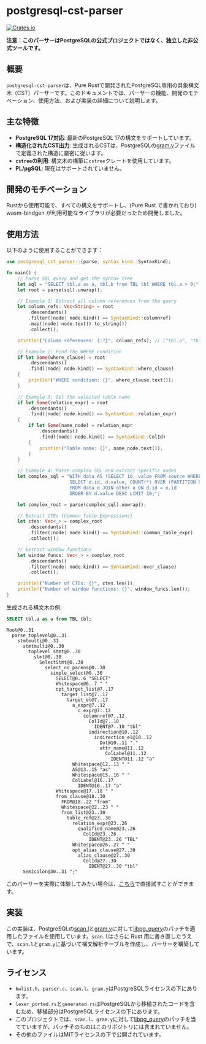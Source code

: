 # postgresql-cst-parser

[![Crates.io](https://img.shields.io/crates/v/postgresql-cst-parser.svg)](https://crates.io/crates/postgresql-cst-parser)

**注意：このパーサーはPostgreSQLの公式プロジェクトではなく、独立した非公式ツールです。**

## 概要

`postgresql-cst-parser`は、Pure Rustで開発されたPostgreSQL専用の具象構文木（CST）パーサーです。このドキュメントでは、パーサーの機能、開発のモチベーション、使用方法、および実装の詳細について説明します。

## 主な特徴

- **PostgreSQL 17対応**: 最新のPostgreSQL 17の構文をサポートしています。
- **構造化されたCST出力**: 生成されるCSTは、PostgreSQLの[gram.y](https://github.com/postgres/postgres/blob/REL_17_0/src/backend/parser/gram.y)ファイルで定義された構造に厳密に従います。
- **`cstree`の利用**: 構文木の構築に`cstree`クレートを使用しています。
- **PL/pgSQL**: 現在はサポートされていません。

## 開発のモチベーション

Rustから使用可能で、すべての構文をサポートし、(Pure Rust で書かれており) wasm-bindgen が利用可能なライブラリが必要だったため開発しました。  

## 使用方法

以下のように使用することができます：

```rust
use postgresql_cst_parser::{parse, syntax_kind::SyntaxKind};

fn main() {
    // Parse SQL query and get the syntax tree
    let sql = "SELECT tbl.a as a, tbl.b from TBL tbl WHERE tbl.a > 0;";
    let root = parse(sql).unwrap();

    // Example 1: Extract all column references from the query
    let column_refs: Vec<String> = root
        .descendants()
        .filter(|node| node.kind() == SyntaxKind::columnref)
        .map(|node| node.text().to_string())
        .collect();

    println!("Column references: {:?}", column_refs); // ["tbl.a", "tbl.b", "tbl.a"]

    // Example 2: Find the WHERE condition
    if let Some(where_clause) = root
        .descendants()
        .find(|node| node.kind() == SyntaxKind::where_clause)
    {
        println!("WHERE condition: {}", where_clause.text());
    }

    // Example 3: Get the selected table name
    if let Some(relation_expr) = root
        .descendants()
        .find(|node| node.kind() == SyntaxKind::relation_expr)
    {
        if let Some(name_node) = relation_expr
            .descendants()
            .find(|node| node.kind() == SyntaxKind::ColId)
        {
            println!("Table name: {}", name_node.text());
        }
    }

    // Example 4: Parse complex SQL and extract specific nodes
    let complex_sql = "WITH data AS (SELECT id, value FROM source WHERE value > 10) 
                       SELECT d.id, d.value, COUNT(*) OVER (PARTITION BY d.id) 
                       FROM data d JOIN other o ON d.id = o.id 
                       ORDER BY d.value DESC LIMIT 10;";

    let complex_root = parse(complex_sql).unwrap();

    // Extract CTEs (Common Table Expressions)
    let ctes: Vec<_> = complex_root
        .descendants()
        .filter(|node| node.kind() == SyntaxKind::common_table_expr)
        .collect();

    // Extract window functions
    let window_funcs: Vec<_> = complex_root
        .descendants()
        .filter(|node| node.kind() == SyntaxKind::over_clause)
        .collect();

    println!("Number of CTEs: {}", ctes.len());
    println!("Number of window functions: {}", window_funcs.len());
}
```

生成される構文木の例:

```sql
SELECT tbl.a as a from TBL tbl;
```

```
Root@0..31
  parse_toplevel@0..31
    stmtmulti@0..31
      stmtmulti@0..30
        toplevel_stmt@0..30
          stmt@0..30
            SelectStmt@0..30
              select_no_parens@0..30
                simple_select@0..30
                  SELECT@0..6 "SELECT"
                  Whitespace@6..7 " "
                  opt_target_list@7..17
                    target_list@7..17
                      target_el@7..17
                        a_expr@7..12
                          c_expr@7..12
                            columnref@7..12
                              ColId@7..10
                                IDENT@7..10 "tbl"
                              indirection@10..12
                                indirection_el@10..12
                                  Dot@10..11 "."
                                  attr_name@11..12
                                    ColLabel@11..12
                                      IDENT@11..12 "a"
                        Whitespace@12..13 " "
                        AS@13..15 "as"
                        Whitespace@15..16 " "
                        ColLabel@16..17
                          IDENT@16..17 "a"
                  Whitespace@17..18 " "
                  from_clause@18..30
                    FROM@18..22 "from"
                    Whitespace@22..23 " "
                    from_list@23..30
                      table_ref@23..30
                        relation_expr@23..26
                          qualified_name@23..26
                            ColId@23..26
                              IDENT@23..26 "TBL"
                        Whitespace@26..27 " "
                        opt_alias_clause@27..30
                          alias_clause@27..30
                            ColId@27..30
                              IDENT@27..30 "tbl"
      Semicolon@30..31 ";"
```

このパーサーを実際に体験してみたい場合は、[こちら](https://tanzaku.github.io/postgresql-cst-parser/)で直接試すことができます。

## 実装

この実装は、PostgreSQLの[scan.l](https://github.com/postgres/postgres/blob/REL_17_0/src/backend/parser/scan.l)と[gram.y](https://github.com/postgres/postgres/blob/REL_17_0/src/backend/parser/gram.y)に対して[libpg_query](https://github.com/pganalyze/libpg_query/tree/17-6.0.0/patches)のパッチを適用したファイルを使用しています。`scan.l`はさらに Rust 用に書き直したうえで、`scan.l`と`gram.y`に基づいて構文解析テーブルを作成し、パーサーを構築しています。

## ライセンス

- `kwlist.h`、`parser.c`、`scan.l`、`gram.y`はPostgreSQLライセンスの下にあります。
- `lexer_ported.rs`と`generated.rs`はPostgreSQLから移植されたコードを含むため、移植部分はPostgreSQLライセンスの下にあります。
- このプロジェクトでは、`scan.l`、`gram.y`に対して[libpg_query](https://github.com/pganalyze/libpg_query)のパッチを当てていますが、パッチそのものはこのリポジトリには含まれていません。
- その他のファイルはMITライセンスの下で公開されています。
